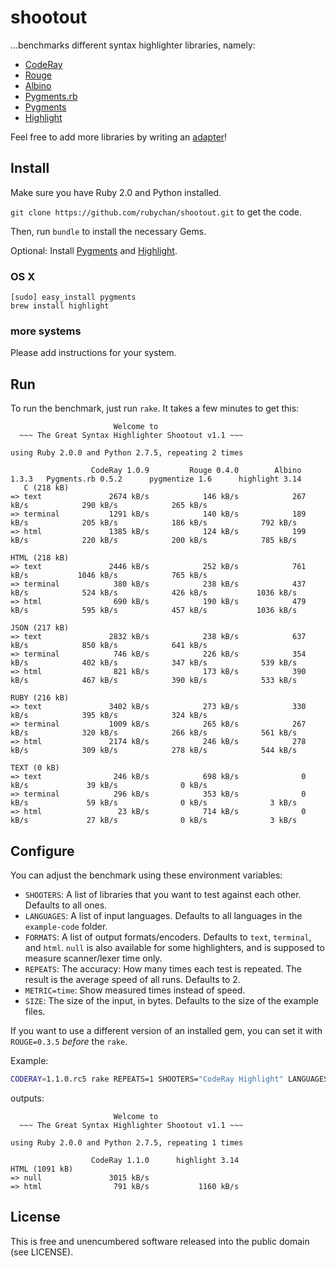 # shootout

…benchmarks different syntax highlighter libraries, namely:

- [CodeRay](https://github.com/rubychan/coderay)
- [Rouge](https://github.com/jayferd/rouge)
- [Albino](https://github.com/github/albino)
- [Pygments.rb](https://github.com/tmm1/pygments.rb)
- [Pygments](https://bitbucket.org/birkenfeld/pygments-main)
- [Highlight](http://www.andre-simon.de/doku/highlight/en/highlight.html)

Feel free to add more libraries by writing an [adapter](https://github.com/rubychan/shootout/tree/master/adapters)!

## Install

Make sure you have Ruby 2.0 and Python installed.

`git clone https://github.com/rubychan/shootout.git` to get the code.

Then, run `bundle` to install the necessary Gems.

Optional: Install [Pygments](http://pygments.org/) and [Highlight](http://www.andre-simon.de/doku/highlight/en/highlight.html).

### OS X

```
[sudo] easy_install pygments
brew install highlight
```

### more systems

Please add instructions for your system.

## Run

To run the benchmark, just run `rake`. It takes a few minutes to get this:

```
                       Welcome to
  ~~~ The Great Syntax Highlighter Shootout v1.1 ~~~

using Ruby 2.0.0 and Python 2.7.5, repeating 2 times

                  CodeRay 1.0.9         Rouge 0.4.0        Albino 1.3.3   Pygments.rb 0.5.2      pygmentize 1.6      highlight 3.14
   C (218 kB)
=> text               2674 kB/s            146 kB/s            267 kB/s            290 kB/s            265 kB/s                    
=> terminal           1291 kB/s            140 kB/s            189 kB/s            205 kB/s            186 kB/s            792 kB/s
=> html               1385 kB/s            124 kB/s            199 kB/s            220 kB/s            200 kB/s            785 kB/s

HTML (218 kB)
=> text               2446 kB/s            252 kB/s            761 kB/s           1046 kB/s            765 kB/s                    
=> terminal            380 kB/s            238 kB/s            437 kB/s            524 kB/s            426 kB/s           1036 kB/s
=> html                690 kB/s            190 kB/s            479 kB/s            595 kB/s            457 kB/s           1036 kB/s

JSON (217 kB)
=> text               2832 kB/s            238 kB/s            637 kB/s            850 kB/s            641 kB/s                    
=> terminal            746 kB/s            226 kB/s            354 kB/s            402 kB/s            347 kB/s            539 kB/s
=> html                821 kB/s            173 kB/s            390 kB/s            467 kB/s            390 kB/s            533 kB/s

RUBY (216 kB)
=> text               3402 kB/s            273 kB/s            330 kB/s            395 kB/s            324 kB/s                    
=> terminal           1009 kB/s            265 kB/s            267 kB/s            320 kB/s            266 kB/s            561 kB/s
=> html               2174 kB/s            246 kB/s            278 kB/s            309 kB/s            278 kB/s            544 kB/s

TEXT (0 kB)
=> text                246 kB/s            698 kB/s              0 kB/s             39 kB/s              0 kB/s                    
=> terminal            296 kB/s            353 kB/s              0 kB/s             59 kB/s              0 kB/s              3 kB/s
=> html                 23 kB/s            714 kB/s              0 kB/s             27 kB/s              0 kB/s              3 kB/s
```

## Configure

You can adjust the benchmark using these environment variables:

- `SHOOTERS`: A list of libraries that you want to test against each other. Defaults to all ones.
- `LANGUAGES`: A list of input languages. Defaults to all languages in the `example-code` folder.
- `FORMATS`: A list of output formats/encoders. Defaults to `text`, `terminal`, and `html`. `null` is also available for some highlighters, and is supposed to measure scanner/lexer time only.
- `REPEATS`: The accuracy: How many times each test is repeated. The result is the average speed of all runs. Defaults to 2.
- `METRIC=time`: Show measured times instead of speed.
- `SIZE`: The size of the input, in bytes. Defaults to the size of the example files.

If you want to use a different version of an installed gem, you can set it with `ROUGE=0.3.5` _before_ the `rake`.

Example:

```bash
CODERAY=1.1.0.rc5 rake REPEATS=1 SHOOTERS="CodeRay Highlight" LANGUAGES=html FORMATS="null html"
```

outputs:

```
                       Welcome to
  ~~~ The Great Syntax Highlighter Shootout v1.1 ~~~

using Ruby 2.0.0 and Python 2.7.5, repeating 1 times

                  CodeRay 1.1.0      highlight 3.14
HTML (1091 kB)
=> null               3015 kB/s                    
=> html                791 kB/s           1160 kB/s
```
## License

This is free and unencumbered software released into the public domain (see LICENSE).
